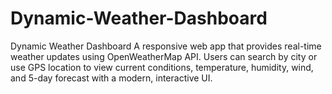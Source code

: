 # Dynamic-Weather-Dashboard
Dynamic Weather Dashboard A responsive web app that provides real-time weather updates using OpenWeatherMap API. Users can search by city or use GPS location to view current conditions, temperature, humidity, wind, and 5-day forecast with a modern, interactive UI.
